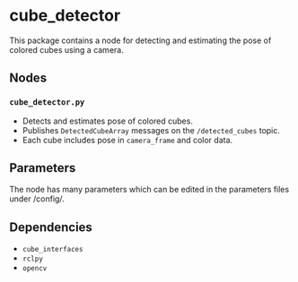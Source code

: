 # cube_detector

This package contains a node for detecting and estimating the pose of colored cubes using a camera.

## Nodes

### `cube_detector.py`

- Detects and estimates pose of colored cubes.
- Publishes `DetectedCubeArray` messages on the `/detected_cubes` topic.
- Each cube includes pose in `camera_frame` and color data.

## Parameters
The node has many parameters which can be edited in the parameters files under /config/.

## Dependencies

- `cube_interfaces`
- `rclpy`
- `opencv`